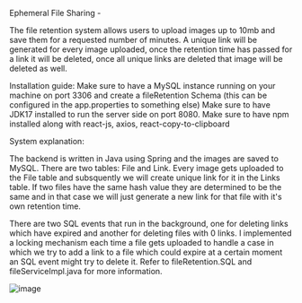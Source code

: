 Ephemeral File Sharing -

The file retention system allows users to upload images up to 10mb and save them for a requested number of minutes.
A unique link will be generated for every image uploaded, once the retention time has passed for a link it will be deleted, once all unique links are deleted that image will be deleted as well.


Installation guide:
Make sure to have a MySQL instance running on your machine on port 3306 and create a fileRetention Schema (this can be configured in the app.properties to something else)
Make sure to have JDK17 installed to run the server side on port 8080.
Make sure to have npm installed along with react-js, axios, react-copy-to-clipboard


System explanation:

The backend is written in Java using Spring and the images are saved to MySQL.
There are two tables: File and Link.
Every image gets uploaded to the File table and subsquently we will create unique link for it in the Links table.
If two files have the same hash value they are determined to be the same and in that case we will just generate a new link for that file with it's own retention time.

There are two SQL events that run in the background, one for deleting links which have expired and another for deleting files with 0 links.
I implemented a locking mechanism each time a file gets uploaded to handle a case in which we try to add a link to a file which could expire at a certain moment an SQL event might try to delete it.
Refer to fileRetention.SQL and fileServiceImpl.java for more information.


![image](https://github.com/Danic700/fileRetention/assets/14127006/76b2d726-3e7c-49ce-add4-de23f1e61764)






